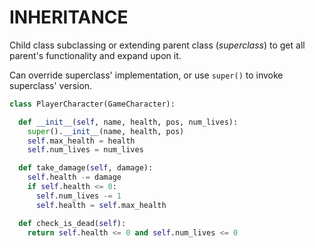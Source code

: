 # INHERITANCE

Child class subclassing or extending parent class (*superclass*) to get all parent's functionality and expand upon it.

Can override superclass' implementation, or use `super()` to invoke superclass' version.

```python
class PlayerCharacter(GameCharacter):

  def __init__(self, name, health, pos, num_lives):
    super().__init__(name, health, pos)
    self.max_health = health
    self.num_lives = num_lives

  def take_damage(self, damage):
    self.health -= damage
    if self.health <= 0:
      self.num_lives -= 1
      self.health = self.max_health

  def check_is_dead(self):
    return self.health <= 0 and self.num_lives <= 0
```
